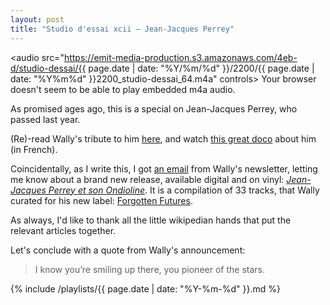 ```yaml
---
layout: post
title: "Studio d'essai xcii – Jean-Jacques Perrey"
---
```


<audio src="https://emit-media-production.s3.amazonaws.com/4eb-d/studio-dessai/{{ page.date | date: "%Y/%m/%d" }}/2200/{{ page.date | date: "%Y%m%d" }}2200_studio-dessai_64.m4a" controls>
  Your browser doesn't seem to be able to play embedded m4a audio.
</audio>

As promised ages ago,  this is a special on Jean-Jacques Perrey, who passed last year.

(Re)-read Wally's tribute to him [here](http://thelogjournal.com/2016/11/21/coming-soon-gotyes-tribute-to-jean-jacques-perrey/), and watch [this great doco](https://www.youtube.com/watch?v=nNNb06zJHjs) about him (in French).

Coincidentally, as I write this, I got [an email](http://mailchi.mp/gotye/old-music-and-a-new-record-label?e=e561455811) from Wally's newsletter, letting me know about a brand new release, available digital and on vinyl: _[Jean-Jacques Perrey et son Ondioline](https://jean-jacquesperrey.bandcamp.com/album/jean-jacques-perrey-et-son-ondioline)_. It is a compilation of 33 tracks, that Wally curated for his new label: [Forgotten Futures](https://forgottenfutures.bandcamp.com/).

As always, I'd like to thank all the little wikipedian hands that put the relevant articles together.

Let's conclude with a quote from Wally's announcement:

> I know you’re smiling up there, you pioneer of the stars.

 {% include /playlists/{{ page.date | date: "%Y-%m-%d" }}.md %}
